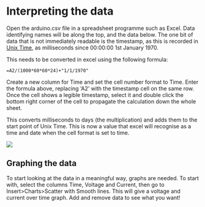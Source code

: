 # Interpreting the data

Open the arduino.csv file in a spreadsheet programme such as Excel. Data identifying names will be along the top, and the data below. The one bit of data that is not immediately readable is the timestamp, as this is recorded in [Unix Time](https://en.wikipedia.org/wiki/Unix_time), as milliseconds since 00:00:00 1st January 1970.

This needs to be converted in excel using the following formula:

`=A2/(1000*60*60*24)+"1/1/1970"`

Create a new column for Time and set the cell number format to Time. Enter the formula above, replacing ‘A2’ with the timestamp cell on the same row. Once the cell shows a legible timestamp, select it and double click the bottom right corner of the cell to propagate the calculation down the whole sheet.

This converts milliseconds to days \(the multiplication\) and adds them to the start point of Unix Time. This is now a value that excel will recognise as a time and date when the cell format is set to time.

![](https://lh3.googleusercontent.com/jIqXy8nnbeA0GAnkM9vsIVyZVOtupkB5ZFSBlOhHQITRr30Bi7VPci9UwKNB8gqG6S8jBHSXbglZ-cJTD6mTFXAP6u8ZtIOHtFBheuZfx_9AXf1sHQN0Z6yoInT1ycdAZAHPh88A)

## Graphing the data

To start looking at the data in a meaningful way, graphs are needed. To start with, select the columns Time, Voltage and Current, then go to Insert&gt;Charts&gt;Scatter with Smooth lines. This will give a voltage and current over time graph. Add and remove data to see what you want!

  


